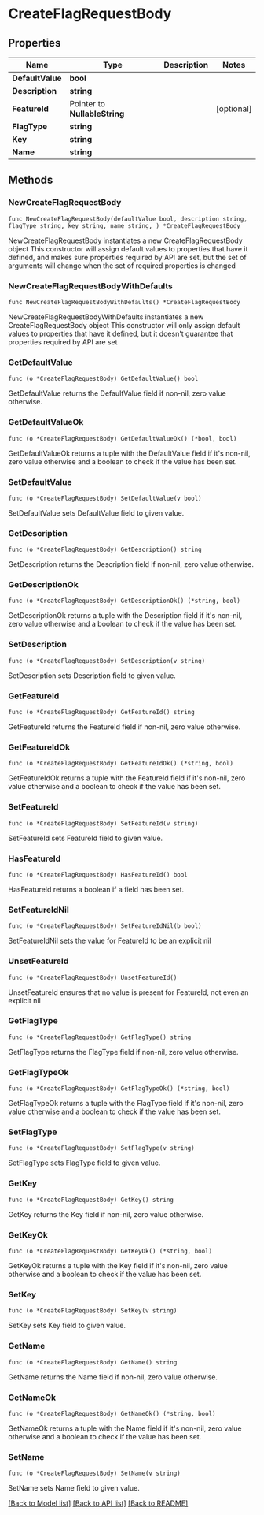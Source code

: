 # CreateFlagRequestBody

## Properties

Name | Type | Description | Notes
------------ | ------------- | ------------- | -------------
**DefaultValue** | **bool** |  | 
**Description** | **string** |  | 
**FeatureId** | Pointer to **NullableString** |  | [optional] 
**FlagType** | **string** |  | 
**Key** | **string** |  | 
**Name** | **string** |  | 

## Methods

### NewCreateFlagRequestBody

`func NewCreateFlagRequestBody(defaultValue bool, description string, flagType string, key string, name string, ) *CreateFlagRequestBody`

NewCreateFlagRequestBody instantiates a new CreateFlagRequestBody object
This constructor will assign default values to properties that have it defined,
and makes sure properties required by API are set, but the set of arguments
will change when the set of required properties is changed

### NewCreateFlagRequestBodyWithDefaults

`func NewCreateFlagRequestBodyWithDefaults() *CreateFlagRequestBody`

NewCreateFlagRequestBodyWithDefaults instantiates a new CreateFlagRequestBody object
This constructor will only assign default values to properties that have it defined,
but it doesn't guarantee that properties required by API are set

### GetDefaultValue

`func (o *CreateFlagRequestBody) GetDefaultValue() bool`

GetDefaultValue returns the DefaultValue field if non-nil, zero value otherwise.

### GetDefaultValueOk

`func (o *CreateFlagRequestBody) GetDefaultValueOk() (*bool, bool)`

GetDefaultValueOk returns a tuple with the DefaultValue field if it's non-nil, zero value otherwise
and a boolean to check if the value has been set.

### SetDefaultValue

`func (o *CreateFlagRequestBody) SetDefaultValue(v bool)`

SetDefaultValue sets DefaultValue field to given value.


### GetDescription

`func (o *CreateFlagRequestBody) GetDescription() string`

GetDescription returns the Description field if non-nil, zero value otherwise.

### GetDescriptionOk

`func (o *CreateFlagRequestBody) GetDescriptionOk() (*string, bool)`

GetDescriptionOk returns a tuple with the Description field if it's non-nil, zero value otherwise
and a boolean to check if the value has been set.

### SetDescription

`func (o *CreateFlagRequestBody) SetDescription(v string)`

SetDescription sets Description field to given value.


### GetFeatureId

`func (o *CreateFlagRequestBody) GetFeatureId() string`

GetFeatureId returns the FeatureId field if non-nil, zero value otherwise.

### GetFeatureIdOk

`func (o *CreateFlagRequestBody) GetFeatureIdOk() (*string, bool)`

GetFeatureIdOk returns a tuple with the FeatureId field if it's non-nil, zero value otherwise
and a boolean to check if the value has been set.

### SetFeatureId

`func (o *CreateFlagRequestBody) SetFeatureId(v string)`

SetFeatureId sets FeatureId field to given value.

### HasFeatureId

`func (o *CreateFlagRequestBody) HasFeatureId() bool`

HasFeatureId returns a boolean if a field has been set.

### SetFeatureIdNil

`func (o *CreateFlagRequestBody) SetFeatureIdNil(b bool)`

 SetFeatureIdNil sets the value for FeatureId to be an explicit nil

### UnsetFeatureId
`func (o *CreateFlagRequestBody) UnsetFeatureId()`

UnsetFeatureId ensures that no value is present for FeatureId, not even an explicit nil
### GetFlagType

`func (o *CreateFlagRequestBody) GetFlagType() string`

GetFlagType returns the FlagType field if non-nil, zero value otherwise.

### GetFlagTypeOk

`func (o *CreateFlagRequestBody) GetFlagTypeOk() (*string, bool)`

GetFlagTypeOk returns a tuple with the FlagType field if it's non-nil, zero value otherwise
and a boolean to check if the value has been set.

### SetFlagType

`func (o *CreateFlagRequestBody) SetFlagType(v string)`

SetFlagType sets FlagType field to given value.


### GetKey

`func (o *CreateFlagRequestBody) GetKey() string`

GetKey returns the Key field if non-nil, zero value otherwise.

### GetKeyOk

`func (o *CreateFlagRequestBody) GetKeyOk() (*string, bool)`

GetKeyOk returns a tuple with the Key field if it's non-nil, zero value otherwise
and a boolean to check if the value has been set.

### SetKey

`func (o *CreateFlagRequestBody) SetKey(v string)`

SetKey sets Key field to given value.


### GetName

`func (o *CreateFlagRequestBody) GetName() string`

GetName returns the Name field if non-nil, zero value otherwise.

### GetNameOk

`func (o *CreateFlagRequestBody) GetNameOk() (*string, bool)`

GetNameOk returns a tuple with the Name field if it's non-nil, zero value otherwise
and a boolean to check if the value has been set.

### SetName

`func (o *CreateFlagRequestBody) SetName(v string)`

SetName sets Name field to given value.



[[Back to Model list]](../README.md#documentation-for-models) [[Back to API list]](../README.md#documentation-for-api-endpoints) [[Back to README]](../README.md)


